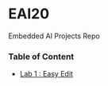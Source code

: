 # EAI20
Embedded AI Projects Repo
### Table of Content
* [Lab 1 : Easy Edit](https://github.com/ZhihengChang/EAI20/tree/master/lab1/Easy%20Edit)
